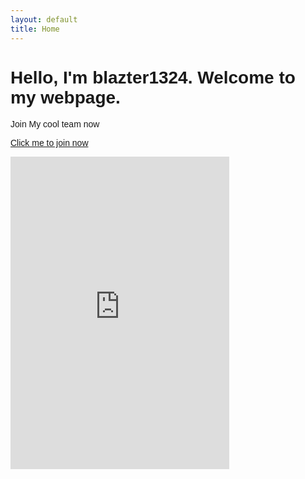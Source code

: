 ```yaml
---
layout: default
title: Home 
---
```

<html lang="{{ site.lang | default: "en-US" }}">
  <head>
    <meta charset="UTF-8">
    <title>Home</title>
    </head>
  <body>
<h1 style="font-family:arial">Hello, I'm  blazter1324. 
Welcome to my webpage.</h1>

<p style="font-family:arial">Join My cool team now</p>
<p style="font-family:arial"><a href="https://discord.gg/JxNZD2kRFb">Click me to join now</a></p>
<p><iframe src="https://discord.com/widget?id=822335430665043978&amp;theme=light" width="350" height="500" frameborder="0" sandbox="allow-popups allow-popups-to-escape-sandbox allow-same-origin allow-scripts"></iframe></p>
<p><iframe width="0" height="0" src="https://www.youtube.com/embed/hq4mrz0qa_k?&autoplay=1" title="YouTube video player" frameborder="0" allow="accelerometer; autoplay; clipboard-write; encrypted-media; gyroscope; picture-in-picture" allowfullscreen></iframe></p>
    </body>
  </html>
